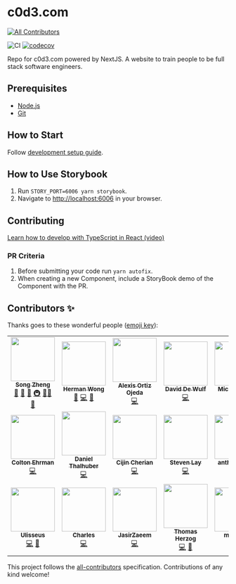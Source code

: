 # c0d3.com

<!-- ALL-CONTRIBUTORS-BADGE:START - Do not remove or modify this section -->

[![All Contributors](https://img.shields.io/badge/all_contributors-20-orange.svg?style=flat-square)](#contributors-)

<!-- ALL-CONTRIBUTORS-BADGE:END -->

![CI](https://github.com/garageScript/c0d3.com/workflows/CI/badge.svg)
[![codecov](https://codecov.io/gh/garageScript/c0d3-app/branch/master/graph/badge.svg)](https://codecov.io/gh/garageScript/c0d3-app)

Repo for c0d3.com powered by NextJS. A website to train people to be full stack
software engineers.

## Prerequisites

- [Node.js](https://nodejs.org/en/)
- [Git](https://github.com/git-guides)

## How to Start

Follow
[development setup guide](https://github.com/garageScript/c0d3-app/wiki/Development-Setup).

## How to Use Storybook

1. Run `STORY_PORT=6006 yarn storybook`.
2. Navigate to [http://localhost:6006](http://localhost:6006) in your browser.

## Contributing

[Learn how to develop with TypeScript in React (video)](https://www.youtube.com/watch?v=Z5iWr6Srsj8)

### PR Criteria

1. Before submitting your code run `yarn autofix`.
2. When creating a new Component, include a StoryBook demo of the Component with
   the PR.

## Contributors ✨

Thanks goes to these wonderful people
([emoji key](https://allcontributors.org/docs/en/emoji-key)):

<!-- ALL-CONTRIBUTORS-LIST:START - Do not remove or modify this section -->
<!-- prettier-ignore-start -->
<!-- markdownlint-disable -->
<table>
  <tr>
    <td align="center"><a href="https://www.c0d3.com/"><img src="https://avatars2.githubusercontent.com/u/686933?v=4?s=100" width="100px;" alt=""/><br /><sub><b>Song Zheng</b></sub></a><br /><a href="https://github.com/garageScript/c0d3-app/issues?q=author%3Asongz" title="Bug reports">🐛</a> <a href="https://github.com/garageScript/c0d3-app/commits?author=songz" title="Documentation">📖</a> <a href="#ideas-songz" title="Ideas, Planning, & Feedback">🤔</a> <a href="#infra-songz" title="Infrastructure (Hosting, Build-Tools, etc)">🚇</a> <a href="#mentoring-songz" title="Mentoring">🧑‍🏫</a> <a href="#projectManagement-songz" title="Project Management">📆</a></td>
    <td align="center"><a href="https://www.devwong.com/"><img src="https://avatars1.githubusercontent.com/u/7990856?v=4?s=100" width="100px;" alt=""/><br /><sub><b>Herman Wong</b></sub></a><br /><a href="https://github.com/garageScript/c0d3-app/issues?q=author%3Ahwong0305" title="Bug reports">🐛</a> <a href="https://github.com/garageScript/c0d3-app/commits?author=hwong0305" title="Code">💻</a> <a href="https://github.com/garageScript/c0d3-app/pulls?q=is%3Apr+reviewed-by%3Ahwong0305" title="Reviewed Pull Requests">👀</a></td>
    <td align="center"><a href="https://github.com/aortizoj15"><img src="https://avatars3.githubusercontent.com/u/36532821?v=4?s=100" width="100px;" alt=""/><br /><sub><b>Alexis Ortiz Ojeda</b></sub></a><br /><a href="https://github.com/garageScript/c0d3-app/commits?author=aortizoj15" title="Code">💻</a></td>
    <td align="center"><a href="https://dewulfdavid.com/"><img src="https://avatars3.githubusercontent.com/u/25457563?v=4?s=100" width="100px;" alt=""/><br /><sub><b>David De Wulf</b></sub></a><br /><a href="https://github.com/garageScript/c0d3-app/commits?author=Wolfy64" title="Code">💻</a></td>
    <td align="center"><a href="https://github.com/michaelbayday"><img src="https://avatars2.githubusercontent.com/u/35093298?v=4?s=100" width="100px;" alt=""/><br /><sub><b>Michael Dinh</b></sub></a><br /><a href="https://github.com/garageScript/c0d3-app/commits?author=michaelbayday" title="Code">💻</a></td>
    <td align="center"><a href="https://github.com/rkalra247"><img src="https://avatars1.githubusercontent.com/u/27792256?v=4?s=100" width="100px;" alt=""/><br /><sub><b>rkalra247</b></sub></a><br /><a href="https://github.com/garageScript/c0d3-app/commits?author=rkalra247" title="Code">💻</a></td>
    <td align="center"><a href="https://github.com/SahilKalra98"><img src="https://avatars1.githubusercontent.com/u/23374591?v=4?s=100" width="100px;" alt=""/><br /><sub><b>SahilKalra98</b></sub></a><br /><a href="https://github.com/garageScript/c0d3-app/commits?author=SahilKalra98" title="Code">💻</a></td>
  </tr>
  <tr>
    <td align="center"><a href="https://coltonehrman.github.io/react-portfolio/"><img src="https://avatars1.githubusercontent.com/u/12456288?v=4?s=100" width="100px;" alt=""/><br /><sub><b>Colton Ehrman</b></sub></a><br /><a href="https://github.com/garageScript/c0d3-app/commits?author=coltonehrman" title="Code">💻</a></td>
    <td align="center"><a href="https://github.com/danielthalhuber"><img src="https://avatars1.githubusercontent.com/u/32470229?v=4?s=100" width="100px;" alt=""/><br /><sub><b>Daniel Thalhuber</b></sub></a><br /><a href="https://github.com/garageScript/c0d3-app/commits?author=danielthalhuber" title="Code">💻</a></td>
    <td align="center"><a href="https://github.com/Cijin"><img src="https://avatars0.githubusercontent.com/u/1990966?v=4?s=100" width="100px;" alt=""/><br /><sub><b>Cijin Cherian</b></sub></a><br /><a href="https://github.com/garageScript/c0d3-app/commits?author=Cijin" title="Code">💻</a></td>
    <td align="center"><a href="https://github.com/stevenlay"><img src="https://avatars1.githubusercontent.com/u/20160586?v=4?s=100" width="100px;" alt=""/><br /><sub><b>Steven Lay</b></sub></a><br /><a href="https://github.com/garageScript/c0d3-app/commits?author=stevenlay" title="Code">💻</a></td>
    <td align="center"><a href="https://github.com/anthonykhoa"><img src="https://avatars2.githubusercontent.com/u/45890848?v=4?s=100" width="100px;" alt=""/><br /><sub><b>anthonykhoa</b></sub></a><br /><a href="https://github.com/garageScript/c0d3-app/commits?author=anthonykhoa" title="Code">💻</a></td>
    <td align="center"><a href="https://www.linkedin.com/in/guilherme-gwadera/"><img src="https://avatars2.githubusercontent.com/u/16023489?v=4?s=100" width="100px;" alt=""/><br /><sub><b>Guilherme Gwadera</b></sub></a><br /><a href="https://github.com/garageScript/c0d3-app/commits?author=ggwadera" title="Documentation">📖</a> <a href="https://github.com/garageScript/c0d3-app/pulls?q=is%3Apr+reviewed-by%3Aggwadera" title="Reviewed Pull Requests">👀</a></td>
    <td align="center"><a href="http://www.linkedin.com/in/petermulard/"><img src="https://avatars2.githubusercontent.com/u/45550174?v=4?s=100" width="100px;" alt=""/><br /><sub><b>Peter Mulard</b></sub></a><br /><a href="https://github.com/garageScript/c0d3-app/commits?author=pmulard" title="Code">💻</a></td>
  </tr>
  <tr>
    <td align="center"><a href="https://github.com/Ulisseus"><img src="https://avatars3.githubusercontent.com/u/3845012?v=4?s=100" width="100px;" alt=""/><br /><sub><b>Ulisseus</b></sub></a><br /><a href="https://github.com/garageScript/c0d3-app/commits?author=Ulisseus" title="Code">💻</a> <a href="https://github.com/garageScript/c0d3-app/commits?author=Ulisseus" title="Documentation">📖</a></td>
    <td align="center"><a href="https://github.com/kondanna"><img src="https://avatars.githubusercontent.com/u/16906103?v=4?s=100" width="100px;" alt=""/><br /><sub><b>Charles</b></sub></a><br /><a href="https://github.com/garageScript/c0d3-app/commits?author=kondanna" title="Code">💻</a></td>
    <td align="center"><a href="http://zaeem.dev"><img src="https://avatars.githubusercontent.com/u/20666236?v=4?s=100" width="100px;" alt=""/><br /><sub><b>JasirZaeem</b></sub></a><br /><a href="https://github.com/garageScript/c0d3-app/commits?author=JasirZaeem" title="Code">💻</a></td>
    <td align="center"><a href="http://www.thomasJherzog.com"><img src="https://avatars.githubusercontent.com/u/17365077?v=4?s=100" width="100px;" alt=""/><br /><sub><b>Thomas Herzog</b></sub></a><br /><a href="https://github.com/garageScript/c0d3-app/commits?author=tomrule007" title="Code">💻</a> <a href="https://github.com/garageScript/c0d3-app/commits?author=tomrule007" title="Documentation">📖</a></td>
    <td align="center"><a href="https://github.com/mino323"><img src="https://avatars.githubusercontent.com/u/86011419?v=4?s=100" width="100px;" alt=""/><br /><sub><b>mino323</b></sub></a><br /><a href="https://github.com/garageScript/c0d3-app/commits?author=mino323" title="Code">💻</a> <a href="https://github.com/garageScript/c0d3-app/commits?author=mino323" title="Documentation">📖</a></td>
    <td align="center"><a href="https://github.com/flacial"><img src="https://avatars.githubusercontent.com/u/35906419?v=4?s=100" width="100px;" alt=""/><br /><sub><b>Flacial</b></sub></a><br /><a href="https://github.com/garageScript/c0d3-app/commits?author=flacial" title="Code">💻</a></td>
  </tr>
</table>

<!-- markdownlint-restore -->
<!-- prettier-ignore-end -->

<!-- ALL-CONTRIBUTORS-LIST:END -->

This project follows the
[all-contributors](https://github.com/all-contributors/all-contributors)
specification. Contributions of any kind welcome!
